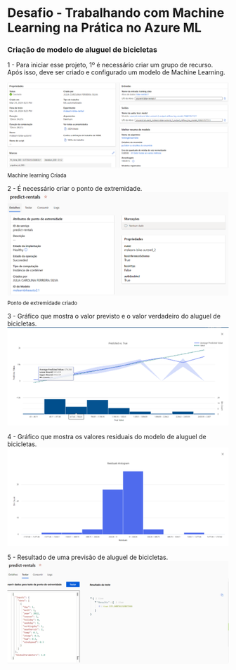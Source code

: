 # Desafio - Trabalhando com Machine Learning na Prática no Azure ML
### Criação de modelo de aluguel de bicicletas



 1 - Para iniciar esse projeto, 1º é necessário criar um grupo de recurso. Após isso, deve ser criado e configurado um modelo de Machine Learning.
 
 ![Machine learning Criada](https://github.com/JuliaSilva7/Microsoft-Azure-Ai/blob/main/Projeto1/Img/MachineLearningCriada.png)
 <sub>Machine learning Criada</sub>

 2 - É necessário criar o ponto de extremidade.
![Ponto de extremidade criado](https://github.com/JuliaSilva7/Microsoft-Azure-Ai/blob/main/Projeto1/Img/PontoDeExtremidadeCriado.png)
<sub>Ponto de extremidade criado</sub>

3 - Gráfico que mostra o valor previsto e o valor verdadeiro do aluguel de bicicletas.
![Gráfico](https://github.com/JuliaSilva7/Microsoft-Azure-Ai/blob/main/Projeto1/Img/ValorPrevistoVSVerdadeiro.png)

4 - Gráfico que mostra os valores residuais do modelo de aluguel de bicicletas.
![Gráfico](https://github.com/JuliaSilva7/Microsoft-Azure-Ai/blob/main/Projeto1/Img/ValoresResiduais.png)

5 - Resultado de uma previsão de aluguel de bicicletas.
![Gráfico](https://github.com/JuliaSilva7/Microsoft-Azure-Ai/blob/main/Projeto1/Img/Resultado_Teste_Modelo.png)
